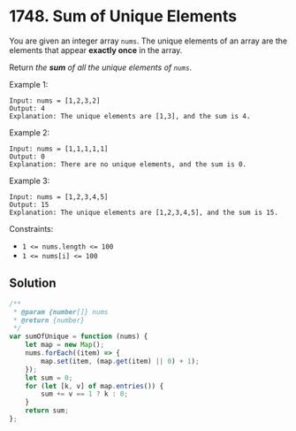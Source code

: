 # 1748. Sum of Unique Elements

You are given an integer array `nums`. The unique elements of an array are the elements that appear **exactly once** in the array.

Return _the **sum** of all the unique elements of `nums`_.

Example 1:

```
Input: nums = [1,2,3,2]
Output: 4
Explanation: The unique elements are [1,3], and the sum is 4.
```

Example 2:

```
Input: nums = [1,1,1,1,1]
Output: 0
Explanation: There are no unique elements, and the sum is 0.
```

Example 3:

```
Input: nums = [1,2,3,4,5]
Output: 15
Explanation: The unique elements are [1,2,3,4,5], and the sum is 15.
```

Constraints:

-   `1 <= nums.length <= 100`
-   `1 <= nums[i] <= 100`

## Solution

```javascript
/**
 * @param {number[]} nums
 * @return {number}
 */
var sumOfUnique = function (nums) {
    let map = new Map();
    nums.forEach((item) => {
        map.set(item, (map.get(item) || 0) + 1);
    });
    let sum = 0;
    for (let [k, v] of map.entries()) {
        sum += v == 1 ? k : 0;
    }
    return sum;
};
```
